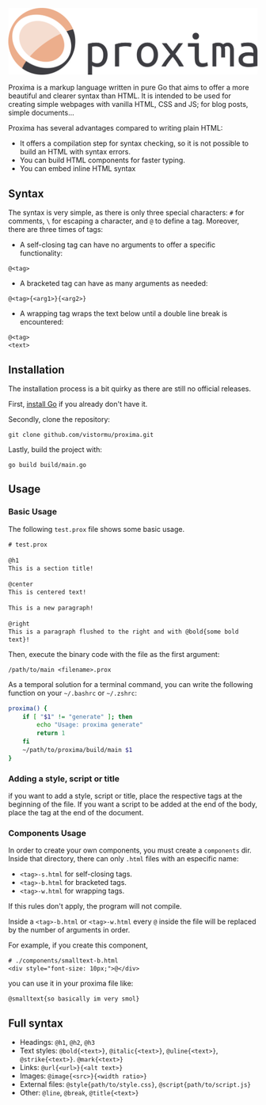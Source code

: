 <p align="center">
    <a href="https://github.com/vistormu/adam_simulator">
        <img src="/assets/proxima.svg">
    </a>
</p>

Proxima is a markup language written in pure Go that aims to offer a more beautiful and clearer syntax than HTML. It is intended to be used for creating simple webpages with vanilla HTML, CSS and JS; for blog posts, simple documents... 

Proxima has several advantages compared to writing plain HTML:
- It offers a compilation step for syntax checking, so it is not possible to build an HTML with syntax errors.
- You can build HTML components for faster typing.
- You can embed inline HTML syntax

## Syntax

The syntax is very simple, as there is only three special characters: `#` for comments, `\` for escaping a character, and `@` to define a tag. Moreover, there are three times of tags:

- A self-closing tag can have no arguments to offer a specific functionality:
```
@<tag>
```

- A bracketed tag can have as many arguments as needed:
```
@<tag>{<arg1>}{<arg2>}
```

- A wrapping tag wraps the text below until a double line break is encountered:
```
@<tag>
<text>
```

## Installation

The installation process is a bit quirky as there are still no official releases.

First, [install Go](https://go.dev/dl/) if you already don't have it.

Secondly, clone the repository:
```
git clone github.com/vistormu/proxima.git
```
Lastly, build the project with:
```
go build build/main.go
```

## Usage

### Basic Usage
The following `test.prox` file shows some basic usage.
```
# test.prox

@h1
This is a section title!

@center
This is centered text!

This is a new paragraph!

@right
This is a paragraph flushed to the right and with @bold{some bold text}!
```

Then, execute the binary code with the file as the first argument:
```
/path/to/main <filename>.prox
```

As a temporal solution for a terminal command, you can write the following function on your `~/.bashrc` or `~/.zshrc`:
```bash
proxima() {
    if [ "$1" != "generate" ]; then
        echo "Usage: proxima generate"
        return 1
    fi
    ~/path/to/proxima/build/main $1
}
```

### Adding a style, script or title
if you want to add a style, script or title, place the respective tags at the beginning of the file. If you want a script to be added at the end of the body, place the tag at the end of the document.

### Components Usage
In order to create your own components, you must create a `components` dir. Inside that directory, there can only `.html` files with an especific name:
- `<tag>-s.html` for self-closing tags.
- `<tag>-b.html` for bracketed tags.
- `<tag>-w.html` for wrapping tags.

If this rules don't apply, the program will not compile.

Inside a `<tag>-b.html` or `<tag>-w.html` every `@` inside the file will be replaced by the number of arguments in order.

For example, if you create this component,
```
# ./components/smalltext-b.html
<div style="font-size: 10px;">@</div>
```

you can use it in your proxima file like:
```
@smalltext{so basically im very smol}
```

## Full syntax
- Headings: `@h1`, `@h2`, `@h3`
- Text styles: `@bold{<text>}`, `@italic{<text>}`, `@uline{<text>}`, `@strike{<text>}`. `@mark{<text>}`
- Links: `@url{<url>}{<alt text>}`
- Images: `@image{<src>}{<width ratio>}`
- External files: `@style{path/to/style.css}`, `@script{path/to/script.js}`
- Other: `@line`, `@break`, `@title{<text>}`

